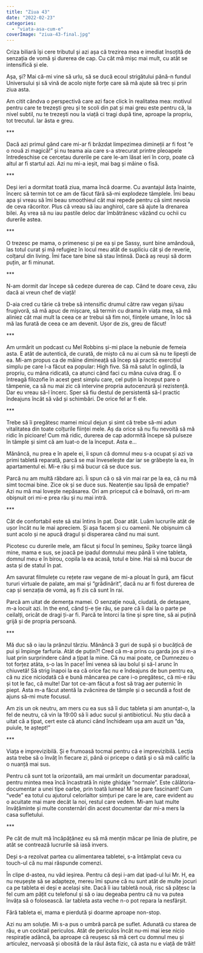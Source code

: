 ```yaml
---
title: "Ziua 43"
date: "2022-02-23"
categories: 
  - "viata-asa-cum-e"
coverImage: "ziua-43-final.jpg"
---
```


Criza biliară își cere tributul și azi așa că trezirea mea e imediat însoțită de senzația de vomă și durerea de cap. Cu cât mă mișc mai mult, cu atât se intensifică și ele.

Așa, și? Mai că-mi vine să urlu, să se ducă ecoul strigătului până-n fundul Universului și să vină de acolo niște forțe care să mă ajute să trec și prin ziua asta.

Am citit cândva o perspectivă care azi face click în realitatea mea: motivul pentru care te trezești greu și te scoli din pat și mai greu este pentru că, la nivel subtil, nu te trezești nou la viață ci tragi după tine, aproape la propriu, tot trecutul. Iar ăsta e greu.

\*\*\*

Dacă azi primul gând care mi-ar fi brăzdat limpezimea dimineții ar fi fost “e o nouă zi magică!” și nu teama aia care s-a strecurat printre pleoapele întredeschise ce cercetau durerile pe care le-am lăsat ieri în corp, poate că altul ar fi startul azi. Azi nu mi-a ieșit, mai bag și mâine o fisă.

\*\*\*

Deși ieri a dormitat toată ziua, mama încă doarme. Cu avantajul ăsta înainte, încerc să termin tot ce am de făcut fără să-mi explodeze tâmplele. Îmi beau apa și vreau să îmi beau smoothieul cât mai repede pentru că simt nevoia de ceva răcoritor. Plus că vreau să iau anghirol, care să ajute la drenarea bilei. Aș vrea să nu iau pastile deloc dar îmbătrânesc văzând cu ochii cu durerile astea.

\*\*\*

O trezesc pe mama, o primenesc și pe ea și pe Sassy, sunt bine amândouă, las totul curat și mă refugiez în locul meu atât de supliciu cât și de reverie, colțarul din living. Îmi face tare bine să stau întinsă. Dacă aș reuși să dorm puțin, ar fi minunat.

\*\*\*

N-am dormit dar începe să cedeze durerea de cap. Când te doare ceva, zău dacă ai vreun chef de viață!

D-aia cred cu tărie că trebe să intensific drumul către raw vegan și/sau frugivoră, să mă apuc de mișcare, să termin cu drama în viața mea, să mă aliniez cât mai mult la ceea ce ar trebui să fim noi, ființele umane, în loc să mă las furată de ceea ce am devenit. Ușor de zis, greu de făcut!

\*\*\*

Am urmărit un podcast cu Mel Robbins și-mi place la nebunie de femeia asta. E atât de autentică, de curată, de mișto că nu ai cum să nu te lipești de ea. Mi-am propus ca de mâine dimineață să încep să practic exercițiul simplu pe care l-a făcut ea popular: High five. Să mă salut în oglindă, la propriu, cu mâna ridicată, ca atunci când faci cu mâna cuiva drag. E o întreagă filozofie în acest gest simplu care, cel puțin la început pare o tâmpenie, ca să nu mai zic că intervine propria autocenzură și rezistență. Dar eu vreau să-l încerc. Sper să fiu destul de persistentă să-l practic îndeajuns încât să văd și schimbări. De orice fel ar fi ele.

\*\*\*

Trebe să îi pregătesc mamei micul dejun și simt că trebe să-mi adun vitalitatea din toate colțurile ființei mele. Aș da orice să nu fiu nevoită să mă ridic în picioare! Cum mă ridic, durerea de cap adormită începe să pulseze în tâmple și simt că am luat-o de la început. Asta e…

Mănâncă, nu prea e în apele ei, îi spun că domnul meu s-a ocupat și azi va primi tabletă reparată, parcă se mai înveselește dar iar se grăbește la ea, în apartamentul ei. Mi-e rău și mă bucur că se duce sus.

Parcă nu am multă răbdare azi. Îi spun că o să vin mai rar pe la ea, că nu mă simt tocmai bine. Zice ok și se duce sus. Neatenție sau lipsă de empatie? Azi nu mă mai lovește nepăsarea. Ori am priceput că e bolnavă, ori m-am obișnuit ori mi-e prea rău și nu mai intră.

\*\*\*

Cât de confortabil este să stai întins în pat. Doar atât. Luăm lucrurile atât de ușor încât nu le mai apreciem. Și așa facem și cu oamenii. Ne obișnuim că sunt acolo și ne apucă dragul și disperarea când nu mai sunt. 

Picotesc cu durerile mele, am făcut și focul în șemineu, Spiky toarce lângă mine, mama e sus, se joacă pe ipadul domnului meu până îi vine tableta, domnul meu e în birou, copila la ea acasă, totul e bine. Hai să mă bucur de asta și de statul în pat.

Am savurat filmulețe cu rețete raw vegane de mi-a plouat în gură, am făcut tururi virtuale de palate, am mai și “grădinărit”, dacă nu ar fi fost durerea de cap și senzația de vomă, aș fi zis că sunt în rai.

Parcă am uitat de demența mamei. O senzație nouă, ciudată, de detașare, m-a locuit azi. In the end, când ți-e ție rău, se pare că îi dai la o parte pe ceilalți, oricât de dragi ți-ar fi. Parcă te întorci la tine și spre tine, să ai puțină grijă și de propria persoană.

\*\*\*

Mă duc să o iau la prânzul târziu. Mănâncă 3 guri de supă și o bucățică de pui și împinge farfuria. Atât de puțin?! Cred că m-a prins cu garda jos și m-a luat prin surprindere când a țipat la mine. Că nu mai poate, ce Dumnezeu o tot forțez atâta, s-o las în pace! Îmi venea să iau bolul și să-l arunc în chiuvetă! Să strig înapoi la ea că orice fac nu e îndeajuns de bun pentru ea, că nu zice niciodată că e bună mâncarea pe care i-o pregătesc, că mi-e rău și tot le fac, că multe! Dar tot ce-am făcut a fost să trag aer puternic în piept. Asta m-a făcut atentă la zvâcnirea de tâmple și o secundă a fost de ajuns să-mi mute focusul.

Am zis un ok neutru, am mers cu ea sus să îi duc tableta și am anunțat-o, la fel de neutru, că vin la 19:00 să îi aduc sucul și antibioticul. Nu știu dacă a uitat că a țipat, cert este că atunci când închideam ușa am auzit un “da, puiule, te aștept!”

\*\*\*

Viața e imprevizibilă. Și e frumoasă tocmai pentru că e imprevizibilă. Lecția asta trebe să o învăț în fiecare zi, până oi pricepe o dată și o să mă calific la o nuanță mai sus.

Pentru că sunt tot la orizontală, am mai urmărit un documentar paradoxal, pentru mintea mea încă încastrată în niște ghidaje “normale”. Este călătoria-documentar a unei tipe oarbe, prin toată lumea! Mi se pare fascinant! Cum “vede” ea totul cu ajutorul celorlaltor simțuri pe care le are, care evident au o acuitate mai mare decât la noi, restul care vedem. Mi-am luat multe învățăminte și multe consternări din acest documentar dar mi-a mers la casa sufletului.

\*\*\*

Pe cât de mult mă încăpățânez eu să mă mențin măcar pe linia de plutire, pe atât se contrează lucrurile să iasă invers. 

Deși s-a rezolvat partea cu alimentarea tabletei, s-a întâmplat ceva cu touch-ul că nu mai răspunde comenzi. 

În clipe d-astea, nu văd ieșirea. Pentru că deși i-am dat ipad-ul lui Mr. H, ea nu reușește să se adapteze, mereu îmi spune că nu sunt atât de multe jocuri ca pe tableta ei deși e același site. Dacă îi iau tabletă nouă, risc să pățesc la fel cum am pățit cu telefonul și să o iau degeaba pentru că nu va putea învăța să o folosească. Iar tableta asta veche n-o pot repara la nesfârșit. 

Fără tableta ei, mama e pierdută și doarme aproape non-stop. 

Azi nu am soluție. Mi s-a pus o umbră parcă pe suflet. Adunată cu starea de rău, e un cocktail periculos. Atât de periculos încât nu-mi mai iese nicio respirație adâncă, ba aproape că reușesc să mă cert cu domnul meu și articulez, nervoasă și obosită de la răul ăsta fizic, că asta nu e viață de trăit!
